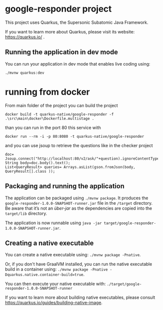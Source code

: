 # google-responder project

This project uses Quarkus, the Supersonic Subatomic Java Framework.

If you want to learn more about Quarkus, please visit its website: https://quarkus.io/ .

## Running the application in dev mode

You can run your application in dev mode that enables live coding using:
```
./mvnw quarkus:dev
```
# running from docker
From main folder of the project you can build the project 
```
docker build -t quarkus-native/google-responder -f .\src\main\docker\Dockerfile.multistage .
```
than you can run in the port 80 this service with 
```
docker run --rm -i -p 80:8080 -t quarkus-native/google-responder
```
and you can use jsoup to retrieve the questions like in the checker project
```
doc= Jsoup.connect("http://localhost:80/v2/ask/"+question).ignoreContentType(true).get();
String body=doc.body().text();
List<QueryResult> queries= Arrays.asList(gson.fromJson(body, QueryResult[].class ));
```
## Packaging and running the application

The application can be packaged using `./mvnw package`.
It produces the `google-responder-1.0.0-SNAPSHOT-runner.jar` file in the `/target` directory.
Be aware that it’s not an _über-jar_ as the dependencies are copied into the `target/lib` directory.

The application is now runnable using `java -jar target/google-responder-1.0.0-SNAPSHOT-runner.jar`.

## Creating a native executable

You can create a native executable using: `./mvnw package -Pnative`.

Or, if you don't have GraalVM installed, you can run the native executable build in a container using: `./mvnw package -Pnative -Dquarkus.native.container-build=true`.

You can then execute your native executable with: `./target/google-responder-1.0.0-SNAPSHOT-runner`

If you want to learn more about building native executables, please consult https://quarkus.io/guides/building-native-image.